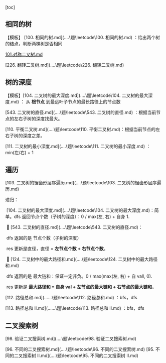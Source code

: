 [toc]

## 相同的树

【模板】 [100. 相同的树.md](..\..\题\leetcode\100. 相同的树.md) ：给出两个树的结点，判断两棵树是否相同

[101.对称二叉树.md](..\..\题\leetcode\101.对称二叉树.md) 

[226. 翻转二叉树.md](..\..\题\leetcode\226. 翻转二叉树.md)  





## 树的深度

【模板】[104. 二叉树的最大深度.md](..\..\题\leetcode\104. 二叉树的最大深度.md)  ： 从 **根节点** 到最远叶子节点的最长路径上的节点数

[543. 二叉树的直径.md](..\..\题\leetcode\543. 二叉树的直径.md) ：根据当前节点的左右子树的深度找最大。

[110. 平衡二叉树.md](..\..\题\leetcode\110. 平衡二叉树.md)：根据当前节点的左右子树的深度之差。

[111. 二叉树的最小深度.md](..\..\题\leetcode\111. 二叉树的最小深度.md) ： min(左/右) + 1





## 遍历

[103. 二叉树的锯齿形层序遍历.md](..\..\题\leetcode\103. 二叉树的锯齿形层序遍历.md) 



递归：

​	[104. 二叉树的最大深度.md](..\..\题\leetcode\104. 二叉树的最大深度.md)：简单。dfs 返回节点个数（子树的深度）：0 / max(左, 右) + 自身 1. 

​	🚀 [543. 二叉树的直径.md](..\..\题\leetcode\543. 二叉树的直径.md)：

​		dfs 返回的是 节点个数（子树的深度）

​		res 更新是直径，直径 = **左节点个数 + 右节点个数**。

​	🚀 [124. 二叉树中的最大路径和.md](..\..\题\leetcode\124. 二叉树中的最大路径和.md) 

​		dfs 返回的是 最大链和：保证一定非负。0 / max(max(左, 右) + 自 vall, 0).

​		res 更新是 **最大路径和 = 自身 val + 左节点的最大链和 + 右节点的最大链和**。

[112. 路径总和.md](..\..\..\题\leetcode\112. 路径总和.md) ：bfs，dfs

[113. 路径总和 II.md](..\..\..\题\leetcode\113. 路径总和 II.md) ：bfs，dfs



## 二叉搜索树

 [98. 验证二叉搜索树.md](..\..\题\leetcode\98. 验证二叉搜索树.md) 

 [96. 不同的二叉搜索树.md](..\..\题\leetcode\96. 不同的二叉搜索树.md)  [95. 不同的二叉搜索树 II.md](..\..\题\leetcode\95. 不同的二叉搜索树 II.md) 
